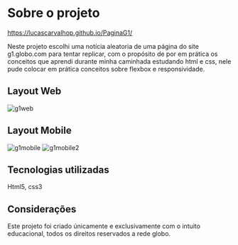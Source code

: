 # Sobre o projeto

https://lucascarvalhop.github.io/PaginaG1/

Neste projeto escolhi uma notícia aleatoria de uma página do site g1.globo.com para tentar replicar, com o propósito de por em prática os conceitos que aprendi durante minha caminhada estudando html e css, nele pude colocar em prática conceitos sobre flexbox e responsividade.
## Layout Web
![g1web](https://user-images.githubusercontent.com/88468443/149628127-087ba08b-7f58-4572-ab94-d3dc2167be7c.png)
## Layout Mobile
![g1mobile](https://user-images.githubusercontent.com/88468443/149628158-f47e8eff-241a-4f83-a2ce-6de660857446.png) ![g1mobile2](https://user-images.githubusercontent.com/88468443/149628166-d6ff661a-8f70-4f41-b80a-9f8dd90ef774.png)
## Tecnologias utilizadas
Html5, css3
## Considerações
Este projeto foi criado únicamente e exclusivamente com o intuito educacional, todos os direitos reservados a rede globo.

